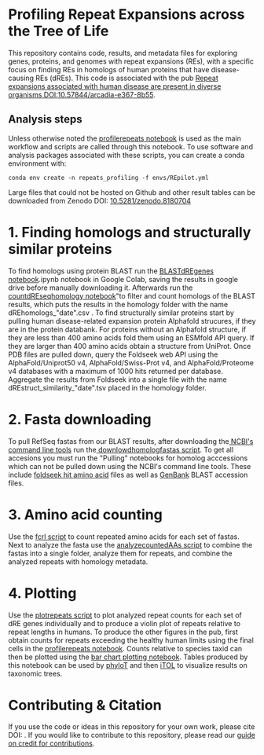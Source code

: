 # Profiling Repeat Expansions across the Tree of Life

This repository contains code, results, and metadata files for exploring genes, proteins, and genomes with repeat expansions (REs), with a specific focus on finding REs in homologs of human proteins that have disease-causing REs (dREs). This code is associated with the pub [Repeat expansions associated with human disease are present in diverse organisms DOI:10.57844/arcadia-e367-8b55](https://doi.org/10.57844/arcadia-e367-8b55).

## Analysis steps
Unless otherwise noted the [profilerepeats notebook](notebooks/profilerepeats.ipynb) is used as the main workflow and scripts are called through this notebook. To use software and analysis packages associated with these scripts, you can create a conda environment with:

```
conda env create -n repeats_profiling -f envs/REpilot.yml
```

Large files that could not be hosted on Github and other result tables can be downloaded from Zenodo DOI: [10.5281/zenodo.8180704](10.5281/zenodo.8180704)

# 1. Finding homologs and structurally similar proteins

To find homologs using protein BLAST run the [BLASTdREgenes notebook](notebooks/BLASTdREgenes.ipynb).ipynb notebook in Google Colab, saving the results in google drive before manually downloading it. Afterwards run the [countdREseqhomology notebook](notebooks/countdREseqhomology.ipynb)"to filter and count homologs of the BLAST results, which puts the results in the homology folder with the name dREhomologs_"date".csv . To find structurally similar proteins start by pulling human disease-related expansion protein Alphafold strucures, if they are in the protein databank. For proteins without an Alphafold structure, if they are less than 400 amino acids fold them using an ESMfold API query. If they are larger than 400 amino acids obtain a structure from UniProt. Once PDB files are pulled down, query the Foldseek web API using the AlphaFold/Uniprot50 v4, AlphaFold/Swiss-Prot v4, and AlphaFold/Proteome v4 databases with a maximum of 1000 hits returned per database. Aggregate the results from Foldseek into a single file with the name dREstruct_similarity_"date".tsv placed in the homology folder.

# 2. Fasta downloading
To pull RefSeq fastas from our BLAST results, after downloading the[ NCBI's command line tools](https://www.ncbi.nlm.nih.gov/datasets/docs/v2/download-and-install/) run the[ downlowdhomologfastas script](scripts/downloadhomologfastas.py). To get all accesions you must run the "Pulling" notebooks for homolog acccessions which can not be pulled down using the NCBI's command line tools. These include [foldseek hit amino acid](notebooks/Pulling_amino_acid_fasta_for_foldseek_results.ipynb) files as well as [GenBank](notebooks/Pulling_amino_acid_fasta_from_genbank_for_foldseek_results.ipynb) BLAST accession files.

# 3. Amino acid counting
Use the [fcrl script](scripts/fcrl.py) to count repeated amino acids for each set of fastas. Next to analyze the fasta use the [analyzecountedAAs script](scripts/analyzecountedAAs.py) to
combine the fastas into a single folder, analyze them for repeats, and combine the analyzed repeats with homology metadata.

# 4. Plotting
Use the [plotrepeats script](scripts/plotrepeats.py) to plot analyzed repeat counts for each set of dRE genes individually and to produce a violin plot of repeats relative to repeat lengths in humans. To produce the other figures in the pub, first obtain counts for repeats exceeding the healthy human limits using the final cells in the [profilerepeats notebook](notebooks/profilerepeats.ipynb).  Counts relative to species taxid can then be plotted using the [bar chart plotting notebook](notebooks/NCBI_taxid_to_lineage_and_barchart_tree_plotting.ipynb). Tables produced by this notebook can be used by [phyloT](https://phylot.biobyte.de/) and then [iTOL](https://itol.embl.de/) to visualize results on taxonomic trees.

# Contributing & Citation
If you use the code or ideas in this repository for your own work, please cite DOI: . If you would like to contribute to this repository, please read our [guide on credit for contributions](https://github.com/Arcadia-Science/arcadia-software-handbook/blob/main/guides-and-standards/guide-credit-for-contributions.md).
